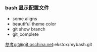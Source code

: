 ### bash 显示配置文件

* some aligns 
* beautiful theme color 
* git show branch
* git_complete


参考git@git.oschina.net:ekstox/mybash.git